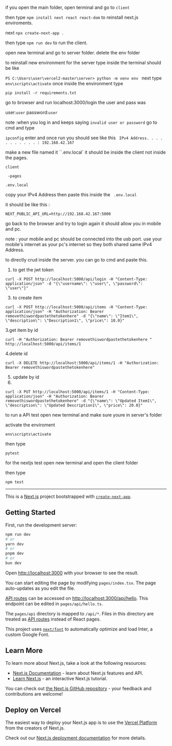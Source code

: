 if you open the main folder, open terminal and go to ``client``

then type ``npm install next react react-dom`` to reinstall next.js enviroments.

next ``npx create-next-app .``

then type ``npm run dev`` to run the client.

open new terminal and go to server folder.
delete the env folder

to reinstall new environment for the server type inside the terminal should be like

``PS C:\Users\user\vercel2-master\server> python -m venv env ``
next type
``env\scripts\activate`` 
once inside the environment type

``pip install -r requirements.txt``

go to browser and run localhost:3000/login
the user and pass was 

user:``user`` password:``user``

note :when you log in and keeps saying ``invalid user or password`` go to cmd and type

``ipconfig`` enter and once run you should see like this `` IPv4 Address. . . . . . . . . . . : 192.168.42.167``

make a new file named it ``.env.local` it should be inside the client not inside the pages.

``client``

   `` -pages``
    
 ``.env.local``
 
copy your IPv4 Address then paste this inside the  `` .env.local``

it should be like this :


``NEXT_PUBLIC_API_URL=http://192.168.42.167:5000``

go back to the browser and try to login again it should allow you in mobile and pc.

note : your mobile and pc should be connected into the usb port. use your mobile's internet as your pc's internet so they both shared same IPv4 Address.

to directly crud inside the server. you can go to cmd and paste this.

1.  to get the jwt token
   
``curl -X POST http://localhost:5000/api/login -H "Content-Type: application/json" -d "{\"username\": \"user\", \"password\": \"user\"}"``

3. to create item
   
``curl -X POST http://localhost:5000/api/items -H "Content-Type: application/json" -H "Authorization: Bearer removethiswordpastethetokenhere" -d "{\"name\": \"Item1\", \"description\": \"Description1\", \"price\": 10.0}"``

3.get item by id

``curl -H "Authorization: Bearer removethiswordpastethetokenhere " http://localhost:5000/api/items/1``

4.delete id

``curl -X DELETE http://localhost:5000/api/items/1 -H "Authorization: Bearer removethiswordpastethetokenhere"``

5. update by id
6. 
``curl -X PUT http://localhost:5000/api/items/1 -H "Content-Type: application/json" -H "Authorization: Bearer removethiswordpastethetokenhere" -d "{\"name\": \"Updated Item1\", \"description\": \"Updated Description1\", \"price\": 20.0}"``

to run a API test open new terminal and make sure youre in server's folder

activate the enviroment

``env\scripts\activate``

then type 

``pytest``

for the nextjs test open new terminal and open the client folder

then type

``npm test``

----

This is a [Next.js](https://nextjs.org/) project bootstrapped with [`create-next-app`](https://github.com/vercel/next.js/tree/canary/packages/create-next-app).

## Getting Started

First, run the development server:

```bash
npm run dev
# or
yarn dev
# or
pnpm dev
# or
bun dev
```

Open [http://localhost:3000](http://localhost:3000) with your browser to see the result.

You can start editing the page by modifying `pages/index.tsx`. The page auto-updates as you edit the file.

[API routes](https://nextjs.org/docs/api-routes/introduction) can be accessed on [http://localhost:3000/api/hello](http://localhost:3000/api/hello). This endpoint can be edited in `pages/api/hello.ts`.

The `pages/api` directory is mapped to `/api/*`. Files in this directory are treated as [API routes](https://nextjs.org/docs/api-routes/introduction) instead of React pages.

This project uses [`next/font`](https://nextjs.org/docs/basic-features/font-optimization) to automatically optimize and load Inter, a custom Google Font.

## Learn More

To learn more about Next.js, take a look at the following resources:

- [Next.js Documentation](https://nextjs.org/docs) - learn about Next.js features and API.
- [Learn Next.js](https://nextjs.org/learn) - an interactive Next.js tutorial.

You can check out [the Next.js GitHub repository](https://github.com/vercel/next.js/) - your feedback and contributions are welcome!

## Deploy on Vercel

The easiest way to deploy your Next.js app is to use the [Vercel Platform](https://vercel.com/new?utm_medium=default-template&filter=next.js&utm_source=create-next-app&utm_campaign=create-next-app-readme) from the creators of Next.js.

Check out our [Next.js deployment documentation](https://nextjs.org/docs/deployment) for more details.
